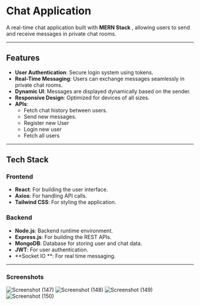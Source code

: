 # **Chat Application**

A real-time chat application built with **MERN Stack** , allowing users to send and receive messages in private chat rooms.

---

## **Features**

- **User Authentication**: Secure login system using tokens.
- **Real-Time Messaging**: Users can exchange messages seamlessly in private chat rooms.
- **Dynamic UI**: Messages are displayed dynamically based on the sender.
- **Responsive Design**: Optimized for devices of all sizes.
- **APIs**:
  - Fetch chat history between users.
  - Send new messages.
  - Register new User
  - Login new user
  - Fetch all users

---

## **Tech Stack**

### Frontend
- **React**: For building the user interface.
- **Axios**: For handling API calls.
- **Tailwind CSS**: For styling the application.

### Backend
- **Node.js**: Backend runtime environment.
- **Express.js**: For building the REST APIs.
- **MongoDB**: Database for storing user and chat data.
- **JWT**: For user authentication.
- **Socket IO **: For real time messaging.

---

### Screenshots

![Screenshot (147)](https://github.com/user-attachments/assets/c0bf2ed6-af5a-454c-b53e-0211bffcacb5)
![Screenshot (148)](https://github.com/user-attachments/assets/7c5b898d-730e-41c4-b4e9-7ba1d388968d)
![Screenshot (149)](https://github.com/user-attachments/assets/077166f0-e4fb-4ea0-ba71-d1db0fb48021)
![Screenshot (150)](https://github.com/user-attachments/assets/3fb64c4a-a032-4fc7-8be7-b70a5064b3af)



